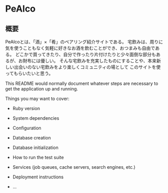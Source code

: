 # PeAlco

## 概要
PeAlcoとは、「酒」×「肴」のペアリング紹介サイトである。
宅飲みは、周りに気を使うこともなく気軽に好きなお酒を飲むことができ、おつまみも自由である。
どこかで買ってきたり、自分で作ったり片付けたりと少々面倒な部分もあるが、お財布には優しい。
そんな宅飲みを充実したものにすることや、本来新しい出会いのない宅飲みをより楽しくコミュニティの場として
このサイトを使ってもらいたいと思う。

This README would normally document whatever steps are necessary to get the
application up and running.

Things you may want to cover:

* Ruby version

* System dependencies

* Configuration

* Database creation

* Database initialization

* How to run the test suite

* Services (job queues, cache servers, search engines, etc.)

* Deployment instructions

* ...

